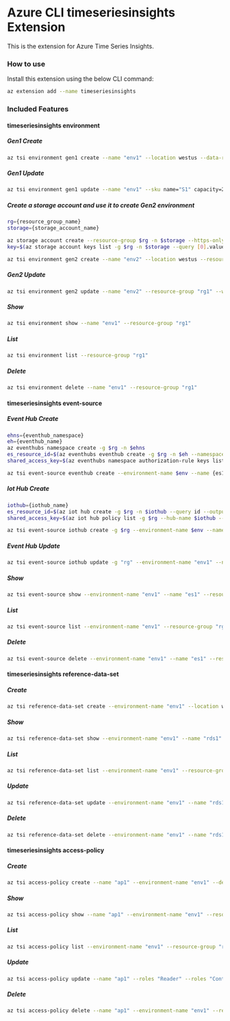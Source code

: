 # Azure CLI timeseriesinsights Extension
This is the extension for Azure Time Series Insights.

### How to use
Install this extension using the below CLI command:
```sh
az extension add --name timeseriesinsights
```

### Included Features
#### timeseriesinsights environment
##### Gen1 Create
```sh
az tsi environment gen1 create --name "env1" --location westus --data-retention-time "P31D" --partition-key-properties name="DeviceId1" type="String" --sku name="S1" capacity=1 --resource-group "rg1"
```

##### Gen1 Update
```sh
az tsi environment gen1 update --name "env1" --sku name="S1" capacity=2 --resource-group "rg1" --data-retention-time "P30D" --storage-limit-exceeded-behavior PurgeOldData
```

##### Create a storage account and use it to create Gen2 environment
```sh
rg={resource_group_name}
storage={storage_account_name}

az storage account create --resource-group $rg -n $storage --https-only
key=$(az storage account keys list -g $rg -n $storage --query [0].value --output tsv)

az tsi environment gen2 create --name "env2" --location westus --resource-group $rg --sku name="L1" capacity=1 --time-series-id-properties name=idName type=String --storage-configuration account-name=$storage  management-key=$key
```

##### Gen2 Update
```sh
az tsi environment gen2 update --name "env2" --resource-group "rg1" --warm-store-configuration data-retention=P30D --storage-configuration account-name=your-account-name management-key=your-account-key
```

##### Show
```sh
az tsi environment show --name "env1" --resource-group "rg1"
```

##### List
```sh
az tsi environment list --resource-group "rg1"
```

##### Delete
```sh
az tsi environment delete --name "env1" --resource-group "rg1"
```

#### timeseriesinsights event-source
##### Event Hub Create
```sh
ehns={eventhub_namespace}
eh={eventhub_name}
az eventhubs namespace create -g $rg -n $ehns
es_resource_id=$(az eventhubs eventhub create -g $rg -n $eh --namespace-name $ehns --query id --output tsv)
shared_access_key=$(az eventhubs namespace authorization-rule keys list -g $rg --namespace-name $ehns -n RootManageSharedAccessKey --query primaryKey --output tsv)

az tsi event-source eventhub create --environment-name $env --name {es1} --location westus --consumer-group-name "cgn" --event-hub-name $eh --event-source-resource-id $es_resource_id --key-name RootManageSharedAccessKey --service-bus-namespace $ehns --shared-access-key $shared_access_key --timestamp-property-name {someTimestampProperty} --resource-group $rg
```

##### Iot Hub Create
```sh
iothub={iothub_name}
es_resource_id=$(az iot hub create -g $rg -n $iothub --query id --output tsv)
shared_access_key=$(az iot hub policy list -g $rg --hub-name $iothub --query "[?keyName=='iothubowner'].primaryKey" --output tsv)

az tsi event-source iothub create -g $rg --environment-name $env --name {eventsource} --consumer-group-name {consumer-group} --iot-hub-name $iothub --key-name iothubowner --shared-access-key $shared_access_key --event-source-resource-id $es_resource_id
```

##### Event Hub Update
```sh
az tsi event-source iothub update -g "rg" --environment-name "env1" --name "eventsource" --timestamp-property-name timestampProp --shared-access-key "someSecretvalue" --tags test=tag
```

##### Show
```sh
az tsi event-source show --environment-name "env1" --name "es1" --resource-group "rg1"
```

##### List
```sh
az tsi event-source list --environment-name "env1" --resource-group "rg1"
```

##### Delete
```sh
az tsi event-source delete --environment-name "env1" --name "es1" --resource-group "rg1"
```

#### timeseriesinsights reference-data-set
##### Create
```sh
az tsi reference-data-set create --environment-name "env1" --location westus --key-properties name="DeviceId1" type="String" --key-properties name="DeviceFloor" type="Double" --name "rds1" --resource-group "rg1" 
```

##### Show
```sh
az tsi reference-data-set show --environment-name "env1" --name "rds1" --resource-group "rg1"
```

##### List
```sh
az tsi reference-data-set list --environment-name "env1" --resource-group "rg1"
```

##### Update
```sh
az tsi reference-data-set update --environment-name "env1" --name "rds1" --tags someKey="someValue" --resource-group "rg1" 
```

##### Delete
```sh
az tsi reference-data-set delete --environment-name "env1" --name "rds1" --resource-group "rg1"
```

#### timeseriesinsights access-policy
##### Create
```sh
az tsi access-policy create --name "ap1" --environment-name "env1" --description "some description" --principal-object-id "aGuid" --roles "Reader" --resource-group "rg1" 
```

##### Show
```sh
az tsi access-policy show --name "ap1" --environment-name "env1" --resource-group "rg1"
```

##### List
```sh
az tsi access-policy list --environment-name "env1" --resource-group "rg1"
```

##### Update
```sh
az tsi access-policy update --name "ap1" --roles "Reader" --roles "Contributor" --environment-name "env1" --resource-group "rg1" 
```

##### Delete
```sh
az tsi access-policy delete --name "ap1" --environment-name "env1" --resource-group "rg1"
```
